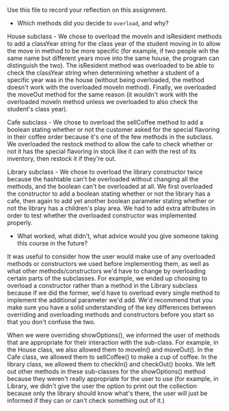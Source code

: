 Use this file to record your reflection on this assignment.

- Which methods did you decide to `overload`, and why?

House subclass - We chose to overload the moveIn and isResident methods to add a classYear string for the class year of the student moving in to allow the move in method to be more specific (for example, if two people wih the same name but different years move into the same house, the program can distinguish the two). The isResident method was overloaded to be able to check the classYear string when determining whether a student of a specific year was in the house (without being overloaded, the method doesn't work with the overloaded moveIn method). Finally, we overloaded the moveOut method for the same reason (it wouldn't work with the overloaded moveIn method unless we overloaded to also check the student's class year).

Cafe subclass - We chose to overload the sellCoffee method to add a boolean stating whether or not the customer asked for the special flavoring in their coffee order because it's one of the few methods in the subclass. We overloaded the restock method to allow the cafe to check whether or not it has the special flavoring in stock like it can with the rest of its inventory, then restock it if they're out.

Library subclass - We chose to overload the library constructor twice because the hashtable can't be overloaded without changing all the methods, and the boolean can't be overloaded at all. We first overloaded the constructor to add a boolean stating whether or not the library has a cafe, then again to add yet another boolean parameter stating whether or not the library has a children's play area. We had to add extra attributes in order to test whether the overloaded constructor was implemented properly.

- What worked, what didn't, what advice would you give someone taking this course in the future?

It was useful to consider how the user would make use of any overloaded methods or constructors we used before implementing them, as well as what other methods/constructors we'd have to change by overloading certain parts of the subclasses. For example, we ended up choosing to overload a constructor rather than a method in the Library subclass because if we did the former, we'd have to overload every single method to implement the additional parameter we'd add. We'd recommend that you make sure you have a solid understanding of the key differences between overriding and overloading methods and constructors before you start so that you don't confuse the two.

When we were overriding showOptions(), we informed the user of methods that are appropriate for their interaction with the sub-class. For example, in the House class, we also allowed them to moveIn() and moveOut(). In the Cafe class, we allowed them to sellCoffee() to make a cup of coffee. In the library class, we allowed them to checkIn() and checkOut() books. We left out other methods in these sub-classes for the showOptions() method because they weren't really appropriate for the user to use (for example, in Library, we didn't give the user the option to print out the collection because only the library should know what's there, the user will just be informed if they can or can't check something out of it.)
